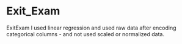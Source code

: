 # Exit_Exam
ExitExam
I used linear regression and used raw data after encoding categorical columns - and not used scaled or normalized data.
